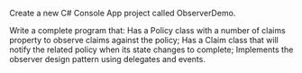 Create a new C# Console App project called ObserverDemo.

Write a complete program that:
Has a Policy class with a number of claims property to observe claims against the policy;
Has a Claim class that will notify the related policy when its state changes to complete;
Implements the observer design pattern using delegates and events.
